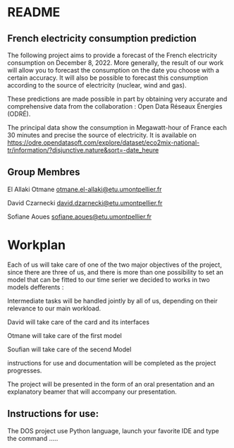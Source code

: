 # README

## French electricity consumption prediction

The following project aims to provide a forecast of the French electricity consumption on December 8, 2022.
More generally, the result of our work will allow you to forecast the consumption on the date you choose with a certain accuracy.
It will also be possible to forecast this consumption according to the source of electricity (nuclear, wind and gas).

These predictions are made possible in part by obtaining very accurate and comprehensive data from the collaboration : Open Data Réseaux Énergies (ODRÉ).

The principal data show the consumption in Megawatt-hour of France each 30 minutes and precise the source of electricity.
It is available on https://odre.opendatasoft.com/explore/dataset/eco2mix-national-tr/information/?disjunctive.nature&sort=-date_heure

## Group Membres

El Allaki Otmane otmane.el-allaki@etu.umontpellier.fr

David Czarnecki  david.dzarnecki@etu.umontpellier.fr

Sofiane Aoues  sofiane.aoues@etu.umontpellier.fr

# Workplan

Each of us will take care of one of the two major objectives of the project, since there are three of us,  and there is more than one possibility to set an model that can be fitted to our time serier we decided to works in two models defferents :

Intermediate tasks will be handled jointly by all of us, depending on their relevance to our main workload.

David will take care of the card and its interfaces

Otmane will take care of the first model 

Soufian will take care of the secend Model

instructions for use and documentation will be completed as the project progresses.

The project will be presented in the form of an oral presentation and an explanatory beamer that will accompany our presentation.

## Instructions for use:

The DOS project use Python language, launch your favorite IDE and type the command .....
